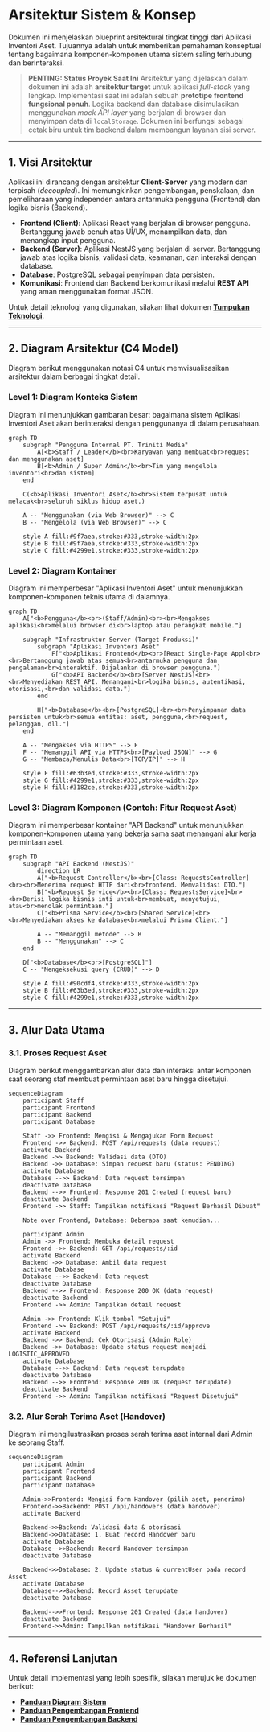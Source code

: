 # Arsitektur Sistem & Konsep

Dokumen ini menjelaskan blueprint arsitektural tingkat tinggi dari Aplikasi Inventori Aset. Tujuannya adalah untuk memberikan pemahaman konseptual tentang bagaimana komponen-komponen utama sistem saling terhubung dan berinteraksi.

> **PENTING: Status Proyek Saat Ini**
> Arsitektur yang dijelaskan dalam dokumen ini adalah **arsitektur target** untuk aplikasi *full-stack* yang lengkap. Implementasi saat ini adalah sebuah **prototipe frontend fungsional penuh**. Logika backend dan database disimulasikan menggunakan *mock API layer* yang berjalan di browser dan menyimpan data di `localStorage`. Dokumen ini berfungsi sebagai cetak biru untuk tim backend dalam membangun layanan sisi server.

---

## 1. Visi Arsitektur

Aplikasi ini dirancang dengan arsitektur **Client-Server** yang modern dan terpisah (_decoupled_). Ini memungkinkan pengembangan, penskalaan, dan pemeliharaan yang independen antara antarmuka pengguna (Frontend) dan logika bisnis (Backend).

-   **Frontend (Client)**: Aplikasi React yang berjalan di browser pengguna. Bertanggung jawab penuh atas UI/UX, menampilkan data, dan menangkap input pengguna.
-   **Backend (Server)**: Aplikasi NestJS yang berjalan di server. Bertanggung jawab atas logika bisnis, validasi data, keamanan, dan interaksi dengan database.
-   **Database**: PostgreSQL sebagai penyimpan data persisten.
-   **Komunikasi**: Frontend dan Backend berkomunikasi melalui **REST API** yang aman menggunakan format JSON.

Untuk detail teknologi yang digunakan, silakan lihat dokumen [**Tumpukan Teknologi**](./TECHNOLOGY_STACK.md).

---

## 2. Diagram Arsitektur (C4 Model)

Diagram berikut menggunakan notasi C4 untuk memvisualisasikan arsitektur dalam berbagai tingkat detail.

### Level 1: Diagram Konteks Sistem

Diagram ini menunjukkan gambaran besar: bagaimana sistem Aplikasi Inventori Aset akan berinteraksi dengan penggunanya di dalam perusahaan.

```mermaid
graph TD
    subgraph "Pengguna Internal PT. Triniti Media"
        A[<b>Staff / Leader</b><br>Karyawan yang membuat<br>request dan menggunakan aset]
        B[<b>Admin / Super Admin</b><br>Tim yang mengelola inventori<br>dan sistem]
    end

    C(<b>Aplikasi Inventori Aset</b><br>Sistem terpusat untuk melacak<br>seluruh siklus hidup aset.)

    A -- "Menggunakan (via Web Browser)" --> C
    B -- "Mengelola (via Web Browser)" --> C
    
    style A fill:#9f7aea,stroke:#333,stroke-width:2px
    style B fill:#9f7aea,stroke:#333,stroke-width:2px
    style C fill:#4299e1,stroke:#333,stroke-width:2px
```

### Level 2: Diagram Kontainer

Diagram ini memperbesar "Aplikasi Inventori Aset" untuk menunjukkan komponen-komponen teknis utama di dalamnya.

```mermaid
graph TD
    A["<b>Pengguna</b><br>(Staff/Admin)<br><br>Mengakses aplikasi<br>melalui browser di<br>laptop atau perangkat mobile."]

    subgraph "Infrastruktur Server (Target Produksi)"
        subgraph "Aplikasi Inventori Aset"
            F["<b>Aplikasi Frontend</b><br>[React Single-Page App]<br><br>Bertanggung jawab atas semua<br>antarmuka pengguna dan pengalaman<br>interaktif. Dijalankan di browser pengguna."]
            G["<b>API Backend</b><br>[Server NestJS]<br><br>Menyediakan REST API. Menangani<br>logika bisnis, autentikasi, otorisasi,<br>dan validasi data."]
        end
        
        H["<b>Database</b><br>[PostgreSQL]<br><br>Penyimpanan data persisten untuk<br>semua entitas: aset, pengguna,<br>request, pelanggan, dll."]
    end

    A -- "Mengakses via HTTPS" --> F
    F -- "Memanggil API via HTTPS<br>[Payload JSON]" --> G
    G -- "Membaca/Menulis Data<br>[TCP/IP]" --> H

    style F fill:#63b3ed,stroke:#333,stroke-width:2px
    style G fill:#4299e1,stroke:#333,stroke-width:2px
    style H fill:#3182ce,stroke:#333,stroke-width:2px
```

### Level 3: Diagram Komponen (Contoh: Fitur Request Aset)

Diagram ini memperbesar kontainer "API Backend" untuk menunjukkan komponen-komponen utama yang bekerja sama saat menangani alur kerja permintaan aset.

```mermaid
graph TD
    subgraph "API Backend (NestJS)"
        direction LR
        A["<b>Request Controller</b><br>[Class: RequestsController]<br><br>Menerima request HTTP dari<br>frontend. Memvalidasi DTO."]
        B["<b>Request Service</b><br>[Class: RequestsService]<br><br>Berisi logika bisnis inti untuk<br>membuat, menyetujui, atau<br>menolak permintaan."]
        C["<b>Prisma Service</b><br>[Shared Service]<br><br>Menyediakan akses ke database<br>melalui Prisma Client."]
        
        A -- "Memanggil metode" --> B
        B -- "Menggunakan" --> C
    end
    
    D["<b>Database</b><br>[PostgreSQL]"]
    C -- "Mengeksekusi query (CRUD)" --> D
    
    style A fill:#90cdf4,stroke:#333,stroke-width:2px
    style B fill:#63b3ed,stroke:#333,stroke-width:2px
    style C fill:#4299e1,stroke:#333,stroke-width:2px
```

---

## 3. Alur Data Utama

### 3.1. Proses Request Aset

Diagram berikut menggambarkan alur data dan interaksi antar komponen saat seorang staf membuat permintaan aset baru hingga disetujui.

```mermaid
sequenceDiagram
    participant Staff
    participant Frontend
    participant Backend
    participant Database

    Staff ->> Frontend: Mengisi & Mengajukan Form Request
    Frontend ->> Backend: POST /api/requests (data request)
    activate Backend
    Backend ->> Backend: Validasi data (DTO)
    Backend ->> Database: Simpan request baru (status: PENDING)
    activate Database
    Database -->> Backend: Data request tersimpan
    deactivate Database
    Backend -->> Frontend: Response 201 Created (request baru)
    deactivate Backend
    Frontend ->> Staff: Tampilkan notifikasi "Request Berhasil Dibuat"

    Note over Frontend, Database: Beberapa saat kemudian...

    participant Admin
    Admin ->> Frontend: Membuka detail request
    Frontend ->> Backend: GET /api/requests/:id
    activate Backend
    Backend ->> Database: Ambil data request
    activate Database
    Database -->> Backend: Data request
    deactivate Database
    Backend -->> Frontend: Response 200 OK (data request)
    deactivate Backend
    Frontend ->> Admin: Tampilkan detail request

    Admin ->> Frontend: Klik tombol "Setujui"
    Frontend ->> Backend: POST /api/requests/:id/approve
    activate Backend
    Backend ->> Backend: Cek Otorisasi (Admin Role)
    Backend ->> Database: Update status request menjadi LOGISTIC_APPROVED
    activate Database
    Database -->> Backend: Data request terupdate
    deactivate Database
    Backend -->> Frontend: Response 200 OK (request terupdate)
    deactivate Backend
    Frontend ->> Admin: Tampilkan notifikasi "Request Disetujui"
```

### 3.2. Alur Serah Terima Aset (Handover)

Diagram ini mengilustrasikan proses serah terima aset internal dari Admin ke seorang Staff.

```mermaid
sequenceDiagram
    participant Admin
    participant Frontend
    participant Backend
    participant Database

    Admin->>Frontend: Mengisi form Handover (pilih aset, penerima)
    Frontend->>Backend: POST /api/handovers (data handover)
    activate Backend

    Backend->>Backend: Validasi data & otorisasi
    Backend->>Database: 1. Buat record Handover baru
    activate Database
    Database-->>Backend: Record Handover tersimpan
    deactivate Database

    Backend->>Database: 2. Update status & currentUser pada record Asset
    activate Database
    Database-->>Backend: Record Asset terupdate
    deactivate Database

    Backend-->>Frontend: Response 201 Created (data handover)
    deactivate Backend
    Frontend->>Admin: Tampilkan notifikasi "Handover Berhasil"
```

---

## 4. Referensi Lanjutan

Untuk detail implementasi yang lebih spesifik, silakan merujuk ke dokumen berikut:

-   [**Panduan Diagram Sistem**](./SYSTEM_DIAGRAMS.md)
-   [**Panduan Pengembangan Frontend**](../02_DEVELOPMENT_GUIDES/FRONTEND_GUIDE.md)
-   [**Panduan Pengembangan Backend**](../02_DEVELOPMENT_GUIDES/BACKEND_GUIDE.md)